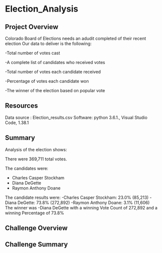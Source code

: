 # Election_Analysis

## Project Overview
Colorado Board of Elections needs an adudit completed of their recent election
Our data to deliver is the following:

-Total number of votes cast

-A complete list of candidates who received votes

-Total number of votes each candidate received

-Percentage of votes each candidate won

-The winner of the election based on popular vote


## Resources
Data source : Election_results.csv
Software: python 3.6.1., Visual Studio Code, 1.38.1

## Summary

Analysis of the election shows:

There were 369,711 total votes.

The candidates were:
- Charles Casper Stockham
- Diana DeGette
- Raymon Anthony Doane

The candidate results were:
-Charles Casper Stockham: 23.0% (85,213)
-Diana DeGette: 73.8% (272,892)
-Raymon Anthony Doane: 3.1% (11,606)
The winner was
-Diana DeGette with a winning Vote Count of 272,892 and a winning Percentage of 73.8%

## Challenge Overview

## Challenge Summary
